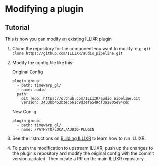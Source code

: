 # Modifying a plugin

## Tutorial

This is how you can modify an existing ILLIXR plugin

1. Clone the repository for the component you want to modify. e.g: `git clone https://github.com/ILLIXR/audio_pipeline.git`

2.  Modify the config file like this:

	Original Config

		plugin_group:
		  - path: timewarp_gl/
		  - name: audio
		  path:
		    git_repo: https://github.com/ILLIXR/audio_pipeline.git
			version: 3433bb452b2ec661c9d3ef65d9cf3a2805e94cdc

	New Config

		plugin_group:
		  - path: timewarp_gl/
		  - name: /PATH/TO/LOCAL/AUDIO-PLUGIN
   
3. See the instructions on [Building ILLIXR][1] to learn how to run ILLIXR.

4. To push the modification to upstream ILLIXR, push up the changes to the plugin's repository and modify the original config with the commit version updated. Then create a PR on the main ILLIXR repository.

[1]: building_illixr.md
